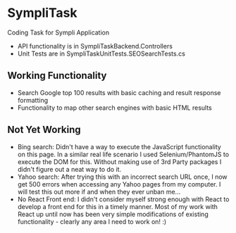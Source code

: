 # SympliTask
Coding Task for Sympli Application

- API functionality is in SympliTaskBackend.Controllers
- Unit Tests are in SympliTaskUnitTests.SEOSearchTests.cs

## Working Functionality
- Search Google top 100 results with basic caching and result response formatting
- Functionality to map other search engines with basic HTML results

## Not Yet Working
- Bing search: Didn't have a way to execute the JavaScript functionality on this page. In a similar real life scenario I used Selenium/PhantomJS to execute the DOM for this. Without making use of 3rd Party packages I didn't figure out a neat way to do it.
- Yahoo search: After trying this with an incorrect search URL once, I now get 500 errors when accessing any Yahoo pages from my computer. I will test this out more if and when they ever unban me...
- No React Front end: I didn't consider myself strong enough with React to develop a front end for this in a timely manner. Most of my work with React up until now has been very simple modifications of existing functionality - clearly any area I need to work on! :) 
